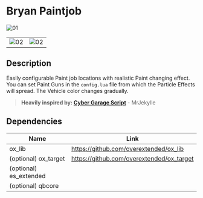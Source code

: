 # Bryan Paintjob
![01](https://github.com/BryanLTU/bryan_paintjob/assets/60313619/1e395598-bb89-46e4-8413-490c04c6f307)

| | |
| ---- | ---- |
| ![02](https://github.com/BryanLTU/bryan_paintjob/assets/60313619/d63f1044-e7bb-4d48-abb5-a061b22fcb20) | ![02](https://github.com/BryanLTU/bryan_paintjob/assets/60313619/c3c43c42-7031-40fb-86ef-d99209476fcc) |

## Description
Easily configurable Paint job locations with realistic Paint changing effect. You can set Paint Guns in the `config.lua` file from which the Particle Effects will spread. The Vehicle color changes gradually.

>**Heavily inspired by: [Cyber Garage Script](https://forum.cfx.re/t/paid-qb-esx-cyber-garage-script/4925161)** - MrJekylle

## Dependencies
| Name | Link |
| --- | --- |
| ox_lib | https://github.com/overextended/ox_lib |
| (optional) ox_target | https://github.com/overextended/ox_target |
| (optional) es_extended | |
| (optional) qbcore | |
